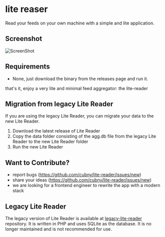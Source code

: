 lite reaser
===========
Read your feeds on your own machine with a simple and lite application.


Screenshot
----------
![ScreenShot](https://raw.github.com/cubny/lite-reader/master/public/images/screenshot.png)

Requirements
------------
- None, just download the binary from the releases page and run it.

that's it, enjoy a very lite and minimal feed aggregator: the lite-reader

Migration from legacy Lite Reader
---------------------------------
If you are using the legacy Lite Reader, you can migrate your data to the new Lite Reader.
1. Download the latest release of Lite Reader
2. Copy the data folder consisting of the agg.db file from the legacy Lite Reader to the new Lite Reader folder
3. Run the new Lite Reader

Want to Contribute?
-------------------
- report bugs (https://github.com/cubny/lite-reader/issues/new)
- share your ideas (https://github.com/cubny/lite-reader/issues/new)
- we are looking for a frontend engineer to rewrite the app with a modern stack

Legacy Lite Reader
------------------
The legacy version of Lite Reader is available at [legacy-lite-reader](https://github.com/cubny/legacy-lite-reader) repository. It is written in PHP and uses SQLite as the database. It is no longer maintained and is not recommended for use.

